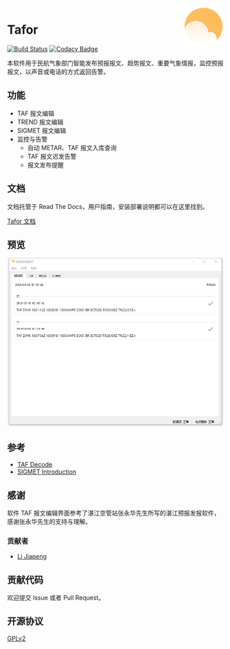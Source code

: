 <img src='docs/images/tafor.png' alt='logo' align='right' />

# Tafor

[![Build Status](https://travis-ci.org/up1and/tafor.svg?branch=master)](https://travis-ci.org/up1and/tafor)
[![Codacy Badge](https://api.codacy.com/project/badge/Grade/8560a0cc9a3e4793b3476f32234dafe3)](https://www.codacy.com/app/up1and/tafor?utm_source=github.com&amp;utm_medium=referral&amp;utm_content=up1and/tafor&amp;utm_campaign=Badge_Grade)

本软件用于民航气象部门智能发布预报报文、趋势报文、重要气象情报，监控预报报文，以声音或电话的方式返回告警。

## 功能
- TAF 报文编辑
- TREND 报文编辑
- SIGMET 报文编辑
- 监控与告警
    - 自动 METAR、TAF 报文入库查询
    - TAF 报文迟发告警
    - 报文发布提醒

## 文档
文档托管于 Read The Docs，用户指南，安装部署说明都可以在这里找到。

[Tafor 文档](http://tafor.readthedocs.io)

## 预览
![preview](docs/images/main.png)

## 参考
- [TAF Decode]
- [SIGMET Introduction]

## 感谢
软件 TAF 报文编辑界面参考了湛江空管站张永华先生所写的湛江预报发报软件，感谢张永华先生的支持与理解。

### 贡献者
* [Li Jiapeng](https://github.com/jpli)

## 贡献代码
欢迎提交 Issue 或者 Pull Request。

## 开源协议
[GPLv2](LICENSE)

  [TAF Decode]: https://www.aviationweather.gov/static/help/taf-decode.php
  [SIGMET Introduction]: https://en.wikipedia.org/wiki/SIGMET
